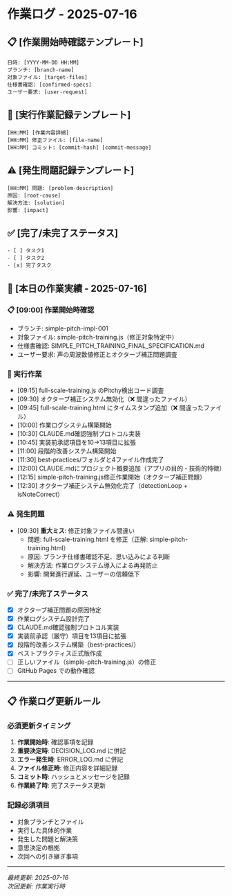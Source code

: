 # 作業ログ - 2025-07-16

## 📋 [作業開始時確認テンプレート]
```
日時: [YYYY-MM-DD HH:MM]
ブランチ: [branch-name]
対象ファイル: [target-files]
仕様書確認: [confirmed-specs]
ユーザー要求: [user-request]
```

## 🔧 [実行作業記録テンプレート]
```
[HH:MM] [作業内容詳細]
[HH:MM] 修正ファイル: [file-name]
[HH:MM] コミット: [commit-hash] [commit-message]
```

## ⚠️ [発生問題記録テンプレート]
```
[HH:MM] 問題: [problem-description]
原因: [root-cause]
解決方法: [solution]
影響: [impact]
```

## ✅ [完了/未完了ステータス]
```
- [ ] タスク1
- [ ] タスク2
- [x] 完了タスク
```

## 📝 [本日の作業実績 - 2025-07-16]

### 📋 [09:00] 作業開始時確認
- ブランチ: simple-pitch-impl-001
- 対象ファイル: simple-pitch-training.js（修正対象特定中）
- 仕様書確認: SIMPLE_PITCH_TRAINING_FINAL_SPECIFICATION.md
- ユーザー要求: 声の周波数値修正とオクターブ補正問題調査

### 🔧 実行作業
- [09:15] full-scale-training.js のPitchy検出コード調査
- [09:30] オクターブ補正システム無効化（❌ 間違ったファイル）
- [09:45] full-scale-training.html にタイムスタンプ追加（❌ 間違ったファイル）
- [10:00] 作業ログシステム構築開始
- [10:30] CLAUDE.md確認強制プロトコル実装
- [10:45] 実装前承認項目を10→13項目に拡張
- [11:00] 段階的改善システム構築開始
- [11:30] best-practices/フォルダと4ファイル作成完了
- [12:00] CLAUDE.mdにプロジェクト概要追加（アプリの目的・技術的特徴）
- [12:15] simple-pitch-training.js修正作業開始（オクターブ補正問題）
- [12:30] オクターブ補正システム無効化完了（detectionLoop + isNoteCorrect）

### ⚠️ 発生問題
- [09:30] **重大ミス**: 修正対象ファイル間違い
  - 問題: full-scale-training.html を修正（正解: simple-pitch-training.html）
  - 原因: ブランチ仕様書確認不足、思い込みによる判断
  - 解決方法: 作業ログシステム導入による再発防止
  - 影響: 開発進行遅延、ユーザーの信頼低下

### ✅ 完了/未完了ステータス
- [x] オクターブ補正問題の原因特定
- [x] 作業ログシステム設計完了
- [x] CLAUDE.md確認強制プロトコル実装
- [x] 実装前承認（厳守）項目を13項目に拡張
- [x] 段階的改善システム構築（best-practices/）
- [x] ベストプラクティス正式版作成
- [ ] 正しいファイル（simple-pitch-training.js）の修正
- [ ] GitHub Pages での動作確認

---

## 📋 作業ログ更新ルール

### 必須更新タイミング
1. **作業開始時**: 確認事項を記録
2. **重要決定時**: DECISION_LOG.md に併記
3. **エラー発生時**: ERROR_LOG.md に併記
4. **ファイル修正時**: 修正内容を詳細記録
5. **コミット時**: ハッシュとメッセージを記録
6. **作業終了時**: 完了ステータス更新

### 記録必須項目
- 対象ブランチとファイル
- 実行した具体的作業
- 発生した問題と解決策
- 意思決定の根拠
- 次回への引き継ぎ事項

---

*最終更新: 2025-07-16*  
*次回更新: 作業実行時*